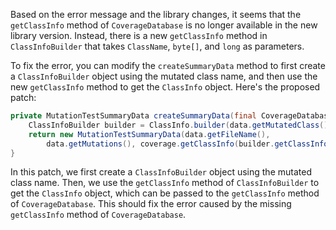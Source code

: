 Based on the error message and the library changes, it seems that the `getClassInfo` method of `CoverageDatabase` is no longer available in the new library version. Instead, there is a new `getClassInfo` method in `ClassInfoBuilder` that takes `ClassName`, `byte[]`, and `long` as parameters.

To fix the error, you can modify the `createSummaryData` method to first create a `ClassInfoBuilder` object using the mutated class name, and then use the new `getClassInfo` method to get the `ClassInfo` object. Here's the proposed patch:

```java
private MutationTestSummaryData createSummaryData(final CoverageDatabase coverage, final ClassMutationResults data) {
    ClassInfoBuilder builder = ClassInfo.builder(data.getMutatedClass());
    return new MutationTestSummaryData(data.getFileName(),
        data.getMutations(), coverage.getClassInfo(builder.getClassInfo()));
}
```

In this patch, we first create a `ClassInfoBuilder` object using the mutated class name. Then, we use the `getClassInfo` method of `ClassInfoBuilder` to get the `ClassInfo` object, which can be passed to the `getClassInfo` method of `CoverageDatabase`. This should fix the error caused by the missing `getClassInfo` method of `CoverageDatabase`.